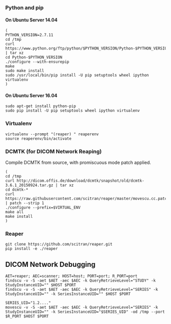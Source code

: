### Python and pip

#### On Ubuntu Server 14.04
```
(
PYTHON_VERSION=2.7.11
cd /tmp
curl https://www.python.org/ftp/python/$PYTHON_VERSION/Python-$PYTHON_VERSION.tgz | tar xz
cd Python-$PYTHON_VERSION
./configure --with-ensurepip
make
sudo make install
sudo /usr/local/bin/pip install -U pip setuptools wheel ipython virtualenv
)
```

#### On Ubuntu Server 16.04
```
sudo apt-get install python-pip
sudo pip install -U pip setuptools wheel ipython virtualenv
```

### Virtualenv
```
virtualenv --prompt "(reaper) " reaperenv
source reaperenv/bin/activate
```

### DCMTK (for DICOM Network Reaping)
Compile DCMTK from source, with promiscuous mode patch applied.
```
(
cd /tmp
curl http://dicom.offis.de/download/dcmtk/snapshot/old/dcmtk-3.6.1_20150924.tar.gz | tar xz
cd dcmtk-*
curl https://raw.githubusercontent.com/scitran/reaper/master/movescu.cc.patch | patch --strip 1
./configure --prefix=$VIRTUAL_ENV
make all
make install
)
```

### Reaper
```
git clone https://github.com/scitran/reaper.git
pip install -e ./reaper
```


## DICOM Network Debugging
```
AET=reaper; AEC=scanner; HOST=host; PORT=port; R_PORT=port
findscu -v -S -aet $AET -aec $AEC -k QueryRetrieveLevel="STUDY" -k StudyInstanceUID="" $HOST $PORT
findscu -v -S -aet $AET -aec $AEC -k QueryRetrieveLevel="SERIES" -k StudyInstanceUID="" -k SeriesInstanceUID="" $HOST $PORT

SERIES_UID="1.2...."
movescu -v -S -aet $AET -aec $AEC -k QueryRetrieveLevel="SERIES" -k StudyInstanceUID="" -k SeriesInstanceUID="$SERIES_UID" -od /tmp --port $R_PORT $HOST $PORT
```


